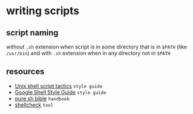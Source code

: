 # writing scripts

## script naming

without `.sh` extension when script is in some directory that is in `$PATH`
(like `/usr/bin`) and with `.sh` extension when in any directory not in `$PATH`

## resources

- [Unix shell script tactics](https://github.com/SixArm/unix-shell-script-tactics) `style guide`
- [Google Shell Style Guide](https://google.github.io/styleguide/shellguide.html) `style guide`
- [pure sh bible](https://github.com/dylanaraps/pure-sh-bible) `handbook`
- [shellcheck](https://www.shellcheck.net/) `tool`